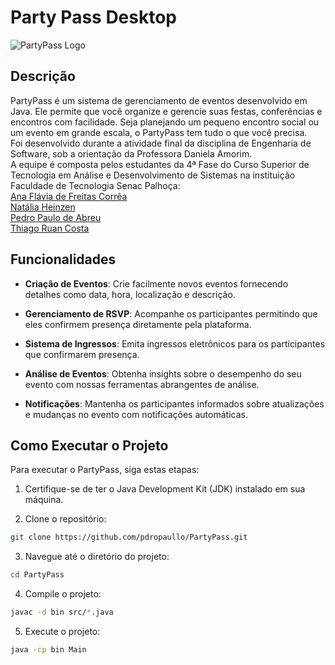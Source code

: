 # Party Pass Desktop

![PartyPass Logo](https://github.com/pdropaullo/PartyPass/blob/main/logo.png)

## Descrição

PartyPass é um sistema de gerenciamento de eventos desenvolvido em Java. Ele permite que você organize e gerencie suas festas, conferências e encontros com facilidade. Seja planejando um pequeno encontro social ou um evento em grande escala, o PartyPass tem tudo o que você precisa.  
Foi desenvolvido durante a atividade final da disciplina de Engenharia de Software, sob a orientação da Professora Daniela Amorim.  
A equipe é composta pelos estudantes da 4ª Fase do Curso Superior de Tecnologia em Análise e Desenvolvimento de Sistemas na instituição Faculdade de Tecnologia Senac Palhoça:  
[Ana Flávia de Freitas Corrêa](https://github.com/AnaFlaviaCorrea)  
[Natália Heinzen](https://github.com/natalia-hnzn)  
[Pedro Paulo de Abreu](https://github.com/pdropaullo)  
[Thiago Ruan Costa](https://github.com/Thiagor34) 

## Funcionalidades

- **Criação de Eventos**: Crie facilmente novos eventos fornecendo detalhes como data, hora, localização e descrição.

- **Gerenciamento de RSVP**: Acompanhe os participantes permitindo que eles confirmem presença diretamente pela plataforma.

- **Sistema de Ingressos**: Emita ingressos eletrônicos para os participantes que confirmarem presença.

- **Análise de Eventos**: Obtenha insights sobre o desempenho do seu evento com nossas ferramentas abrangentes de análise.

- **Notificações**: Mantenha os participantes informados sobre atualizações e mudanças no evento com notificações automáticas.

## Como Executar o Projeto

Para executar o PartyPass, siga estas etapas:

1. Certifique-se de ter o Java Development Kit (JDK) instalado em sua máquina.

2. Clone o repositório:
```bash
git clone https://github.com/pdropaullo/PartyPass.git
```
3. Navegue até o diretório do projeto:
```bash
cd PartyPass
```
4. Compile o projeto:
```bash
javac -d bin src/*.java
```
5. Execute o projeto:
```bash
java -cp bin Main
```
